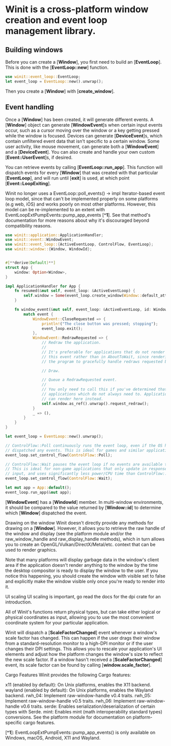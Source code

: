 # Winit is a cross-platform window creation and event loop management library.

## Building windows

Before you can create a [**Window**], you first need to build an [**EventLoop**]. This is done with the [**EventLoop::new**] function.

```Rust
use winit::event_loop::EventLoop;
let event_loop = EventLoop::new().unwrap();
```
Then you create a [**Window**] with [**create_window**].

## Event handling

Once a [**Window**] has been created, it will generate different events. A [**Window**] object can generate [**WindowEvent**]s when certain input events occur, such as a cursor moving over the window or a key getting pressed while the window is focused. Devices can generate [**DeviceEvent**]s, which contain unfiltered event data that isn't specific to a certain window. Some user activity, like mouse movement, can generate both a [**WindowEvent**] and a [**DeviceEvent**]. You can also create and handle your own custom [**Event::UserEvent**]s, if desired.

You can retrieve events by calling [**EventLoop::run_app**]. This function will dispatch events for every [**Window**] that was created with that particular [**EventLoop**], and will run until [**exit**] is used, at which point [**Event::LoopExiting**].

Winit no longer uses a EventLoop::poll_events() -> impl Iterator<Event>-based event loop model, since that can't be implemented properly on some platforms (e.g web, iOS) and works poorly on most other platforms. However, this model can be re-implemented to an extent with EventLoopExtPumpEvents::pump_app_events [**^1**]. See that method's documentation for more reasons about why it's discouraged beyond compatibility reasons.

```rust
use winit::application::ApplicationHandler;
use winit::event::WindowEvent;
use winit::event_loop::{ActiveEventLoop, ControlFlow, EventLoop};
use winit::window::{Window, WindowId};


#[**derive(Default)**]
struct App {
    window: Option<Window>,
}

impl ApplicationHandler for App {
    fn resumed(&mut self, event_loop: &ActiveEventLoop) {
        self.window = Some(event_loop.create_window(Window::default_attributes()).unwrap());
    }

    fn window_event(&mut self, event_loop: &ActiveEventLoop, id: WindowId, event: WindowEvent) {
        match event {
            WindowEvent::CloseRequested => {
                println!("The close button was pressed; stopping");
                event_loop.exit();
            },
            WindowEvent::RedrawRequested => {
                // Redraw the application.
                //
                // It's preferable for applications that do not render continuously to render in
                // this event rather than in AboutToWait, since rendering in here allows
                // the program to gracefully handle redraws requested by the OS.

                // Draw.

                // Queue a RedrawRequested event.
                //
                // You only need to call this if you've determined that you need to redraw in
                // applications which do not always need to. Applications that redraw continuously
                // can render here instead.
                self.window.as_ref().unwrap().request_redraw();
            }
            _ => (),
        }
    }
}

let event_loop = EventLoop::new().unwrap();

// ControlFlow::Poll continuously runs the event loop, even if the OS hasn't
// dispatched any events. This is ideal for games and similar applications.
event_loop.set_control_flow(ControlFlow::Poll);

// ControlFlow::Wait pauses the event loop if no events are available to process.
// This is ideal for non-game applications that only update in response to user
// input, and uses significantly less power/CPU time than ControlFlow::Poll.
event_loop.set_control_flow(ControlFlow::Wait);

let mut app = App::default();
event_loop.run_app(&mut app);
```
[**WindowEvent**] has a [**WindowId**] member. In multi-window environments, it should be compared to the value returned by [**Window::id**] to determine which [**Window**] dispatched the event.

Drawing on the window
Winit doesn't directly provide any methods for drawing on a [**Window**]. However, it allows you to retrieve the raw handle of the window and display (see the platform module and/or the raw_window_handle and raw_display_handle methods), which in turn allows you to create an OpenGL/Vulkan/DirectX/Metal/etc. context that can be used to render graphics.

Note that many platforms will display garbage data in the window's client area if the application doesn't render anything to the window by the time the desktop compositor is ready to display the window to the user. If you notice this happening, you should create the window with visible set to false and explicitly make the window visible only once you're ready to render into it.

UI scaling
UI scaling is important, go read the docs for the dpi crate for an introduction.

All of Winit's functions return physical types, but can take either logical or physical coordinates as input, allowing you to use the most convenient coordinate system for your particular application.

Winit will dispatch a [**ScaleFactorChanged**] event whenever a window's scale factor has changed. This can happen if the user drags their window from a standard-resolution monitor to a high-DPI monitor or if the user changes their DPI settings. This allows you to rescale your application's UI elements and adjust how the platform changes the window's size to reflect the new scale factor. If a window hasn't received a [**ScaleFactorChanged**] event, its scale factor can be found by calling [**window.scale_factor**].

Cargo Features
Winit provides the following Cargo features:

x11 (enabled by default): On Unix platforms, enables the X11 backend.
wayland (enabled by default): On Unix platforms, enables the Wayland backend.
rwh_04: Implement raw-window-handle v0.4 traits.
rwh_05: Implement raw-window-handle v0.5 traits.
rwh_06: Implement raw-window-handle v0.6 traits.
serde: Enables serialization/deserialization of certain types with Serde.
mint: Enables mint (math interoperability standard types) conversions.
See the platform module for documentation on platform-specific cargo features.

[**^1**]: EventLoopExtPumpEvents::pump_app_events() is only available on Windows, macOS, Android, X11 and Wayland.